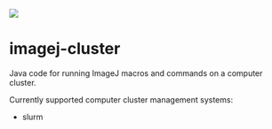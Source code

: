 [![](https://travis-ci.com/tischi/imagej-cluster.svg?branch=master)](https://travis-ci.com/tischi/imagej-cluster)

# imagej-cluster

Java code for running ImageJ macros and commands on a computer cluster.

Currently supported computer cluster management systems:

- slurm

